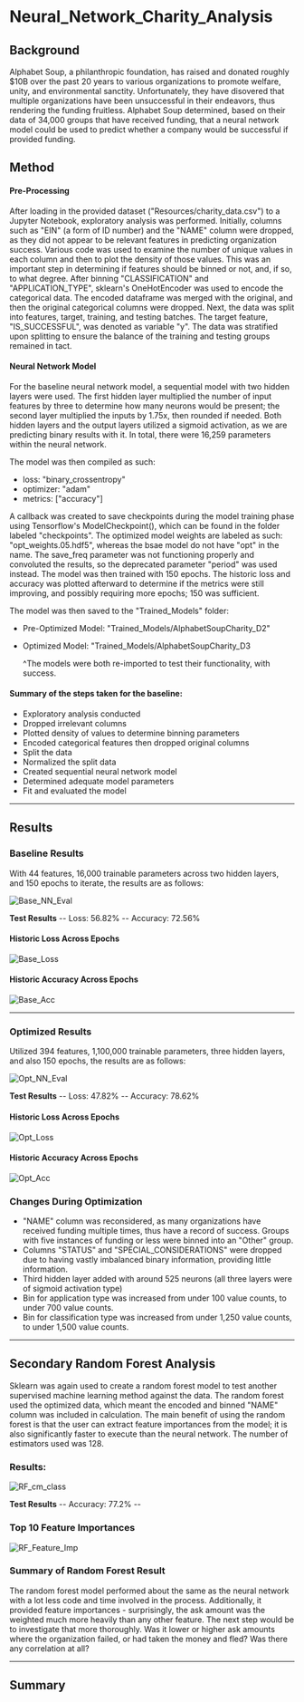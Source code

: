 # Neural_Network_Charity_Analysis

## Background
Alphabet Soup, a philanthropic foundation, has raised and donated roughly $10B over the past 20 years to various organizations to promote welfare, unity, and environmental sanctity. Unfortunately, they have disovered that multiple organizations have been unsuccessful in their endeavors, thus rendering the funding fruitless. Alphabet Soup determined, based on their data of 34,000 groups that have received funding, that a neural network model could be used to predict whether a company would be successful if provided funding.

## Method
#### Pre-Processing
After loading in the provided dataset ("Resources/charity_data.csv") to a Jupyter Notebook, exploratory analysis was performed. Initially, columns such as "EIN" (a form of ID number) and the "NAME" column were dropped, as they did not appear to be relevant features in predicting organization success. Various code was used to examine the number of unique values in each column and then to plot the density of those values. This was an important step in determining if features should be binned or not, and, if so, to what degree. After binning "CLASSIFICATION" and "APPLICATION_TYPE", sklearn's OneHotEncoder was used to encode the categorical data. The encoded dataframe was merged with the original, and then the original categorical columns were dropped. Next, the data was split into features, target, training, and testing batches. The target feature, "IS_SUCCESSFUL", was denoted as variable "y". The data was stratified upon splitting to ensure the balance of the training and testing groups remained in tact.

#### Neural Network Model
For the baseline neural network model, a sequential model with two hidden layers were used. The first hidden layer multiplied the number of input features by three to determine how many neurons would be present; the second layer multiplied the inputs by 1.75x, then rounded if needed. Both hidden layers and the output layers utilized a sigmoid activation, as we are predicting binary results with it. In total, there were 16,259 parameters within the neural network.

The model was then compiled as such:
  - loss: "binary_crossentropy"
  - optimizer: "adam"
  - metrics: ["accuracy"]
 
 A callback was created to save checkpoints during the model training phase using Tensorflow's ModelCheckpoint(), which can be found in the folder labeled "checkpoints". The optimized model weights are labeled as such: "opt_weights.05.hdf5", whereas the bsae model do not have "opt" in the name. The save_freq parameter was not functioning properly and convoluted the results, so the deprecated parameter "period" was used instead. The model was then trained with 150 epochs. The historic loss and accuracy was plotted afterward to determine if the metrics were still improving, and possibly requiring more epochs; 150 was sufficient.
 
 The model was then saved to the "Trained_Models" folder:
  - Pre-Optimized Model: "Trained_Models/AlphabetSoupCharity_D2"
  - Optimized Model: "Trained_Models/AlphabetSoupCharity_D3
 
      ^The models were both re-imported to test their functionality, with success.

#### Summary of the steps taken for the baseline:
 - Exploratory analysis conducted
 - Dropped irrelevant columns
 - Plotted density of values to determine binning parameters
 - Encoded categorical features then dropped original columns
 - Split the data
 - Normalized the split data
 - Created sequential neural network model
 - Determined adequate model parameters
 - Fit and evaluated the model
 
 ----------------------------
 
## Results
### Baseline Results
With 44 features, 16,000 trainable parameters across two hidden layers, and 150 epochs to iterate, the results are as follows:

![Base_NN_Eval](https://user-images.githubusercontent.com/92493572/158045738-1c3fb070-6910-4928-8ef9-810089485bda.PNG)

**Test Results**
-- Loss: 56.82% --
Accuracy: 72.56%

#### Historic Loss Across Epochs
![Base_Loss](https://user-images.githubusercontent.com/92493572/158045907-c74ed12a-4f87-4bcd-8b3e-03be77c39cf5.PNG)

#### Historic Accuracy Across Epochs
![Base_Acc](https://user-images.githubusercontent.com/92493572/158045914-94752ade-e900-4d0f-9243-360301f098a3.PNG)

------------------------------

### Optimized Results
Utilized 394 features, 1,100,000 trainable parameters, three hidden layers, and also 150 epochs, the results are as follows:

![Opt_NN_Eval](https://user-images.githubusercontent.com/92493572/158046052-9ff4c0fe-9558-4620-80b3-ba5996c8dec3.PNG)

**Test Results**
-- Loss: 47.82% --
Accuracy: 78.62%

#### Historic Loss Across Epochs
![Opt_Loss](https://user-images.githubusercontent.com/92493572/158046058-f062c77f-c7fe-4c06-b106-c0e37c25e117.PNG)

#### Historic Accuracy Across Epochs
![Opt_Acc](https://user-images.githubusercontent.com/92493572/158046066-10a71de7-2156-4c5b-bc7b-62eacd5ad297.PNG)

### Changes During Optimization
  - "NAME" column was reconsidered, as many organizations have received funding multiple times, thus have a record of success. Groups with five instances of funding or less were binned into an "Other" group.
  - Columns "STATUS" and "SPECIAL_CONSIDERATIONS" were dropped due to having vastly imbalanced binary information, providing little information.
  - Third hidden layer added with around 525 neurons (all three layers were of sigmoid activation type)
  - Bin for application type was increased from under 100 value counts, to under 700 value counts.
  - Bin for classification type was increased from under 1,250 value counts, to under 1,500 value counts.

-------------------------------

## Secondary Random Forest Analysis
Sklearn was again used to create a random forest model to test another supervised machine learning method against the data. The random forest used the optimized data, which meant the encoded and binned "NAME" column was included in calculation. The main benefit of using the random forest is that the user can extract feature importances from the model; it is also significantly faster to execute than the neural network. The number of estimators used was 128.

### Results:

![RF_cm_class](https://user-images.githubusercontent.com/92493572/158046595-cd3a901a-3b63-4230-b392-d06bfc9b93ab.PNG)

**Test Results**
-- Accuracy: 77.2% --

### Top 10 Feature Importances

![RF_Feature_Imp](https://user-images.githubusercontent.com/92493572/158046696-a5a4955c-34ef-4530-b3f4-a19d4167711d.PNG)

### Summary of Random Forest Result
The random forest model performed about the same as the neural network with a lot less code and time involved in the process. Additionally, it provided feature importances - surprisingly, the ask amount was the weighted much more heavily than any other feature. The next step would be to investigate that more thoroughly. Was it lower or higher ask amounts where the organization failed, or had taken the money and fled? Was there any correlation at all?

--------------------------------

## Summary
